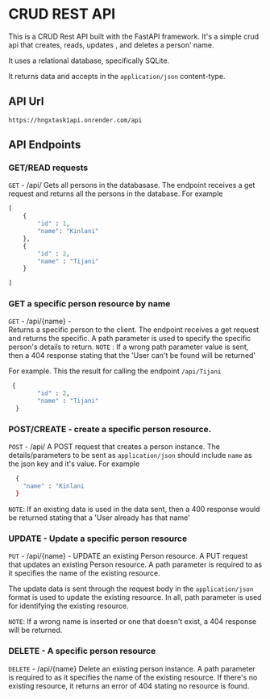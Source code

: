 # CRUD REST API 
This is a CRUD Rest API built with the FastAPI framework. It's a simple crud api that creates, reads, updates , and deletes a person'
name. 

It uses a relational database, specifically SQLite. 

It returns data and accepts in the `application/json` content-type. 

## API Url

    https://hngxtask1api.onrender.com/api
    
## API Endpoints

### GET/READ requests

`GET` - /api/ 
Gets all persons in the databasase. The endpoint receives a get request and returns all the persons in the database.
For example

```python
[
    {
        "id" : 1,
        "name": "Kinlani"
    },
    {
        "id" : 2,
        "name" : "Tijani"
    }

]

```
### GET a specific person resource by name

`GET` - /api/{name} -  
  Returns a specific person to the client. The endpoint receives a get request and returns the specific. 
  A path parameter is used to specify the specific person's details to return. 
`NOTE` : If a wrong path parameter value is sent, then a 404 response stating that the 'User can't be found will be returned'


For example. This the result for calling the endpoint `/api/Tijani`
```python
 {
        "id" : 2,
        "name" : "Tijani"
  }

```

### POST/CREATE - create a specific person resource.

`POST` - /api/
A POST request that creates a person instance. The details/parameters to be sent as `application/json` should include `name` as      the json key and it's value. For example 

```python
  {
    "name" : "Kinlani
  }
```
`NOTE`: If an existing data is used in the data sent, then a 400 response would be returned stating that a 'User already has that     name'    

### UPDATE - Update a specific person resource 

`PUT` - /api/{name} - UPDATE an existing Person resource. 
A PUT request that updates an existing Person resource. A path parameter is required to as it specifies the name of the existing 
resource. 

The update data is sent through the request body in the `application/json` format is used to update the existing resource. 
In all, path parameter is used for identifying the existing resource. 

`NOTE`: 
If a wrong name is inserted or one that doesn't exist, a 404 response
will be returned. 

### DELETE - A specific person resource

`DELETE` - /api/{name} Delete an existing person instance.  A path parameter is required to as it specifies the name of the existing 
resource. If there's no existing resource, it returns an error of 404 stating no resource is found. 



  
